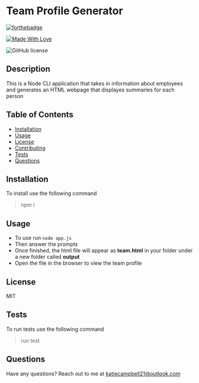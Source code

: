 # Team Profile Generator
  
[![forthebadge](https://forthebadge.com/images/badges/powered-by-coffee.svg)](https://forthebadge.com)

 [![Made With Love](https://img.shields.io/badge/Made%20With-Love-orange.svg)](https://github.com/chetanraj/awesome-github-badges)

 ![GitHub license](https://img.shields.io/badge/license-MIT-green.svg) 



## Description 
This is a Node CLI application that takes in information about employees and generates an HTML webpage that displayes summaries for each person



## Table of Contents
- [Installation](#installation)
- [Usage](#usage)
- [License](#license)
- [Contributing](#contributing)
- [Tests](#tests)
- [Questions](#questions)



## Installation

To install use the following command

> npm i


## Usage
- To use run `node app.js`
- Then answer the prompts
- Once finished, the html file will appear as **team.html** in your folder under a new folder called **output**
- Open the file in the browser to view the team profile



## License

MIT


## Tests

To run tests use the following command 

> run test


## Questions

Have any questions? Reach out to me at katiecampbell21@outlook.com

